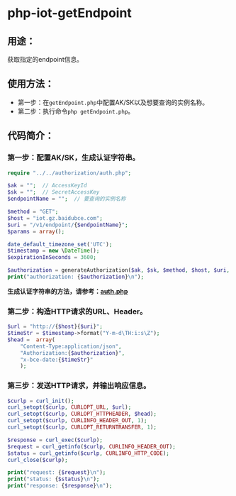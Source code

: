# php-iot-getEndpoint

## 用途：

获取指定的endpoint信息。

## 使用方法：

* 第一步：在`getEndpoint.php`中配置AK/SK以及想要查询的实例名称。
* 第二步：执行命令`php getEndpoint.php`。

## 代码简介：

### 第一步：配置AK/SK，生成认证字符串。

```php
require "../../authorization/auth.php";

$ak = "";  // AccessKeyId
$sk = "";  // SecretAccessKey
$endpointName = "";  // 要查询的实例名称

$method = "GET";
$host = "iot.gz.baidubce.com";
$uri = "/v1/endpoint/{$endpointName}";
$params = array();

date_default_timezone_set('UTC');
$timestamp = new \DateTime();
$expirationInSeconds = 3600;

$authorization = generateAuthorization($ak, $sk, $method, $host, $uri, $params, $timestamp, $expirationInSeconds);
print("authorization: {$authorization}\n");
```

**生成认证字符串的方法，请参考：[auth.php](../../authorization)**

### 第二步：构造HTTP请求的URL、Header。

```php
$url = "http://{$host}{$uri}";
$timeStr = $timestamp->format("Y-m-d\TH:i:s\Z");
$head =  array(
    "Content-Type:application/json",
    "Authorization:{$authorization}",
    "x-bce-date:{$timeStr}"
    );
```

### 第三步：发送HTTP请求，并输出响应信息。

```php
$curlp = curl_init();
curl_setopt($curlp, CURLOPT_URL, $url);
curl_setopt($curlp, CURLOPT_HTTPHEADER, $head);
curl_setopt($curlp, CURLINFO_HEADER_OUT, 1);
curl_setopt($curlp, CURLOPT_RETURNTRANSFER, 1);

$response = curl_exec($curlp);
$request = curl_getinfo($curlp, CURLINFO_HEADER_OUT);
$status = curl_getinfo($curlp, CURLINFO_HTTP_CODE);
curl_close($curlp);

print("request: {$request}\n");
print("status: {$status}\n");
print("response: {$response}\n");
```